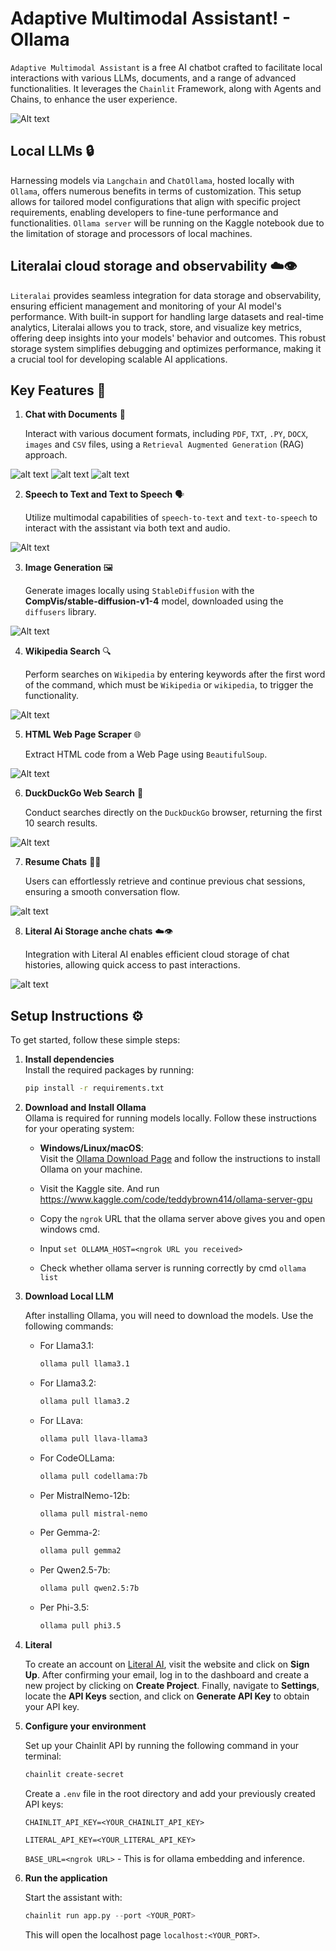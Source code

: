
# Adaptive Multimodal Assistant! - Ollama

`Adaptive Multimodal Assistant` is a free AI chatbot crafted to facilitate local interactions with various LLMs, documents, and a range of advanced functionalities. It leverages the `Chainlit` Framework, along with Agents and Chains, to enhance the user experience.

![Alt text](test_files_demo/chat_profiles_llm.png)

## Local LLMs 🔒

Harnessing models via `Langchain` and `ChatOllama`, hosted locally with `Ollama`, offers numerous benefits in terms of customization. This setup allows for tailored model configurations that align with specific project requirements, enabling developers to fine-tune performance and functionalities.
`Ollama server` will be running on the Kaggle notebook due to the limitation of storage and processors of local machines.

## Literalai cloud storage and observability ☁️👁️

`Literalai` provides seamless integration for data storage and observability, ensuring efficient management and monitoring of your AI model's performance. With built-in support for handling large datasets and real-time analytics, Literalai allows you to track, store, and visualize key metrics, offering deep insights into your models' behavior and outcomes. This robust storage system simplifies debugging and optimizes performance, making it a crucial tool for developing scalable AI applications.

## Key Features 🌟

1. **Chat with Documents** 📄  

   Interact with various document formats, including `PDF`, `TXT`, `.PY`, `DOCX`, `images` and `CSV` files, using a `Retrieval Augmented Generation` (RAG) approach.

![alt text](test_files_demo/chat_pdf.png)
![alt text](test_files_demo/chat_image.png)
![alt text](test_files_demo/chat_csv.png)


2. **Speech to Text and Text to Speech** 🗣️  
   
   Utilize multimodal capabilities of `speech-to-text` and `text-to-speech` to interact with the assistant via both text and audio.

![Alt text](test_files_demo/voice_chat.png)

3. **Image Generation** 🖼️  
   
   Generate images locally using `StableDiffusion` with the **CompVis/stable-diffusion-v1-4** model, downloaded using the `diffusers` library.

![Alt text](test_files_demo/image_generation.png)

4. **Wikipedia Search** 🔍  
   
   Perform searches on `Wikipedia` by entering keywords after the first word of the command, which must be `Wikipedia` or `wikipedia`, to trigger the functionality.

![Alt text](test_files_demo/wikipedia_search.png)

5. **HTML Web Page Scraper** 🌐  
   
   Extract HTML code from a Web Page using `BeautifulSoup`.

![Alt text](test_files_demo/html_web_page_scraper.png)

6. **DuckDuckGo Web  Search** 🔎  
   
   Conduct searches directly on the `DuckDuckGo` browser, returning the first 10 search results.

![Alt text](test_files_demo/duckduckgo_web_search.png)

7. **Resume Chats** 💬🔄
   
   Users can effortlessly retrieve and continue previous chat sessions, ensuring a smooth conversation flow.

![alt text](test_files_demo/resume_chat.png)

8. **Literal Ai Storage anche chats** ☁️👁️
   
   Integration with Literal AI enables efficient cloud storage of chat histories, allowing quick access to past interactions.

![alt text](test_files_demo/literalai.png)
   
## Setup Instructions ⚙️

To get started, follow these simple steps:

1. **Install dependencies**  
   Install the required packages by running:  
   ```bash 
   pip install -r requirements.txt
   ```
3. **Download and Install Ollama**  
   Ollama is required for running models locally. Follow these instructions for your operating system:

   - **Windows/Linux/macOS**:  
   Visit the [Ollama Download Page](https://ollama.com/download) and follow the instructions to install Ollama on your machine.

   - Visit the Kaggle site. And run https://www.kaggle.com/code/teddybrown414/ollama-server-gpu
   - Copy the `ngrok` URL that the ollama server above gives you and open windows cmd.
   - Input `set OLLAMA_HOST=<ngrok URL you received>`
   - Check whether ollama server is running correctly by cmd `ollama list`

4. **Download Local LLM**  
   
   After installing Ollama, you will need to download the models. Use the following commands:

   - For Llama3.1:  
     ```bash 
     ollama pull llama3.1

   - For Llama3.2:  
     ```bash
     ollama pull llama3.2

   - For LLava:  
     ```bash
     ollama pull llava-llama3

   - For CodeOLLama:  
     ```bash
     ollama pull codellama:7b

   - Per MistralNemo-12b:  
     ```bash
     ollama pull mistral-nemo

   - Per Gemma-2:  
     ```bash
     ollama pull gemma2

   - Per Qwen2.5-7b:  
     ```bash
     ollama pull qwen2.5:7b

   - Per Phi-3.5:  
     ```bash
     ollama pull phi3.5

5. **Literal**

   To create an account on [Literal AI](https://literalai.com/), visit the website and click on **Sign Up**. After confirming your email, log in to the dashboard and create a new project by clicking on **Create Project**. Finally, navigate to **Settings**, locate the **API Keys** section, and click on **Generate API Key** to obtain your API key.


6. **Configure your environment**   
   
   Set up your Chainlit API by running the following command in your terminal:  
   ```bash
   chainlit create-secret
   ```

   Create a `.env` file in the root directory and add your previously created API keys:  
   
   `CHAINLIT_API_KEY=<YOUR_CHAINLIT_API_KEY>` 

   `LITERAL_API_KEY=<YOUR_LITERAL_API_KEY>`
   
   `BASE_URL=<ngrok URL>` - This is for ollama embedding and inference.

7.  **Run the application**  
    
      Start the assistant with:  

      ```python
      chainlit run app.py --port <YOUR_PORT>
      ```
      This will open the localhost page `localhost:<YOUR_PORT>`.
